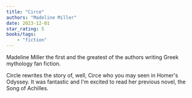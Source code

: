 ```yaml
---
title: "Circe"
authors: "Madeline Miller"
date: 2023-12-01
star_rating: 5
books/tags:
    - "fiction"
---
```

Madeline Miller the first and the greatest of the authors writing Greek mythology fan fiction.

Circle rewrites the story of, well, Circe who you may seen in Homer's Odyssey. It was fantastic and I'm excited to read her previous novel, the Song of Achilles.
